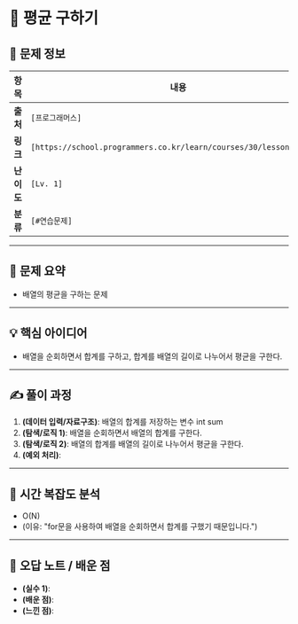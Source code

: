 # 📌 평균 구하기

## 📖 문제 정보

| 항목       | 내용                                                                |
| ---------- | ------------------------------------------------------------------- |
| **출처**   | `[프로그래머스]`                                                    |
| **링크**   | `[https://school.programmers.co.kr/learn/courses/30/lessons/12944]` |
| **난이도** | `[Lv. 1]`                                                           |
| **분류**   | `[#연습문제]`                                                       |

---

## 📝 문제 요약

- 배열의 평균을 구하는 문제

---

## 💡 핵심 아이디어

- 배열을 순회하면서 합계를 구하고, 합계를 배열의 길이로 나누어서 평균을 구한다.

---

## ✍️ 풀이 과정

1. **(데이터 입력/자료구조)**: 배열의 합계를 저장하는 변수 int sum
2. **(탐색/로직 1)**: 배열을 순회하면서 배열의 합계를 구한다.
3. **(탐색/로직 2)**: 배열의 합계를 배열의 길이로 나누어서 평균을 구한다.
4. **(예외 처리)**:

---

## 🧐 시간 복잡도 분석

- O(N)
- (이유: "for문을 사용하여 배열을 순회하면서 합계를 구했기 때문입니다.")

---

## 🧠 오답 노트 / 배운 점

- **(실수 1)**:
- **(배운 점)**:
- **(느낀 점)**:
